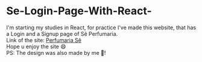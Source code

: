 # Se-Login-Page-With-React-

I'm starting my studies in React, for practice I've made this website, that has a Login and a Signup page of Sê Perfumaria.
<br/> Link of the site: <a href="https://perfumaria-se-with-react.netlify.app/">Perfumaria Sê </a>
<br/> Hope u enjoy the site 😄
<br/> PS: The design was also made by me 🥰!
